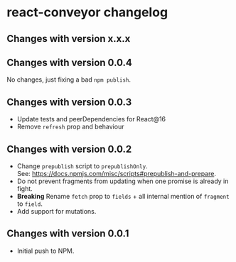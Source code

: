 react-conveyor changelog
========================

Changes with version x.x.x
--------------------------

Changes with version 0.0.4
--------------------------

No changes, just fixing a bad `npm publish`.

Changes with version 0.0.3
--------------------------

- Update tests and peerDependencies for React@16
- Remove `refresh` prop and behaviour

Changes with version 0.0.2
--------------------------

- Change `prepublish` script to `prepublishOnly`.  
  See: https://docs.npmjs.com/misc/scripts#prepublish-and-prepare.
- Do not prevent fragments from updating when one promise is already in fight.
- **Breaking** Rename `fetch` prop to `fields` + all internal mention of `fragment` to `field`.
- Add support for mutations.


Changes with version 0.0.1
--------------------------

- Initial push to NPM.
